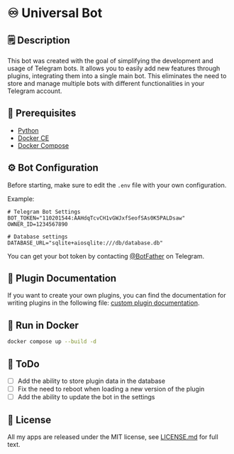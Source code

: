 # ♾️ Universal Bot

## 🗒 Description

This bot was created with the goal of simplifying the development and usage of Telegram bots. It allows you to easily add new features through plugins, integrating them into a single main bot. This eliminates the need to store and manage multiple bots with different functionalities in your Telegram account.

## 💾 Prerequisites

* [Python](https://www.python.org/)
* [Docker CE](https://docs.docker.com/engine/install/)
* [Docker Compose](https://docs.docker.com/compose/install/)

## ⚙️ Bot Configuration

Before starting, make sure to edit the `.env` file with your own configuration.

Example:

```env
# Telegram Bot Settings
BOT_TOKEN="110201544:AAHdqTcvCH1vGWJxfSeofSAs0K5PALDsaw"
OWNER_ID=1234567890

# Database settings
DATABASE_URL="sqlite+aiosqlite:///db/database.db"
```

You can get your bot token by contacting [@BotFather](https://t.me/BotFather) on Telegram.

## 📝 Plugin Documentation

If you want to create your own plugins, you can find the documentation for writing plugins in the following file: [custom plugin documentation](https://github.com/NKTKLN/Universal-bot/blob/master/bot/custom_plugins/README.md).

## 🐳 Run in Docker

```bash
docker compose up --build -d
```

## 📝 ToDo

- [ ] Add the ability to store plugin data in the database
- [ ] Fix the need to reboot when loading a new version of the plugin
- [ ] Add the ability to update the bot in the settings

## 📃 License

All my apps are released under the MIT license, see [LICENSE.md](https://github.com/NKTKLN/Universal-bot/blob/master/LICENSE) for full text.
